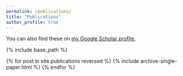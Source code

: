 ```yaml
---
permalink: /publications/
title: "Publications"
author_profile: true
---
```



You can also find these on <u><a href="{{ author.googlescholar }}">my Google Scholar profile</a>.</u>


{% include base_path %}

{% for post in site.publications reversed %}
  {% include archive-single-paper.html %}
{% endfor %}
